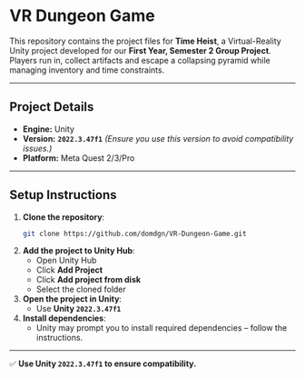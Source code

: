 # VR Dungeon Game

This repository contains the project files for **Time Heist**, a Virtual-Reality Unity project developed for our **First Year, Semester 2 Group Project**.
Players run in, collect artifacts and escape a collapsing pyramid while managing inventory and time constraints.

---

## Project Details
- **Engine:** Unity
- **Version:** **`2022.3.47f1`** *(Ensure you use this version to avoid compatibility issues.)*
- **Platform:** Meta Quest 2/3/Pro

---

## Setup Instructions

1. **Clone the repository**:
   ```sh
   git clone https://github.com/domdgn/VR-Dungeon-Game.git
   ```
2. **Add the project to Unity Hub**:
   - Open Unity Hub
   - Click **Add Project**
   - Click **Add project from disk**
   - Select the cloned folder
3. **Open the project in Unity**:
   - Use **Unity `2022.3.47f1`**
4. **Install dependencies**:
   - Unity may prompt you to install required dependencies – follow the instructions.

---

✅ **Use Unity `2022.3.47f1` to ensure compatibility.**

